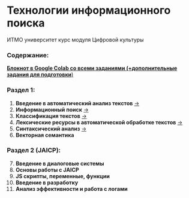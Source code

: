 # Технологии информационного поиска
ИТМО университет курс модуля Цифровой культуры

### Содержание:
[**Блокнот в Google Colab со всеми заданиями (+дополнительные задания для подготовки**)](https://colab.research.google.com/drive/14gWuYbVk6r02cTHfjpA96aoiTsnCDw2-?usp=sharing)
### Раздел 1:
1. **Введение в автоматический анализ текстов** [->](1-intro/nlp-1.ipynb)
2. **Информационный поиск** [->](2-information-retrieval/nlp-2.ipynb)
3. **Классификация текстов** [->](3-text-classification/nlp_3.ipynb)
4. **Лексические ресурсы в автоматической обработке текстов** [->](4-lexical-resources/nlp_4.ipynb)
5. **Синтаксический анализ** [->](5-syntactic-analysis/nlp_5.ipynb)
6. **Векторная семантика**
### Раздел 2 (JAICP):
7. **Введение в диалоговые системы**
8. **Основы работы с JAICP**
9. **JS скрипты, переменные, функции**
10. **Введение в разработку**
11. **Анализ эффективности и работа с логами**
